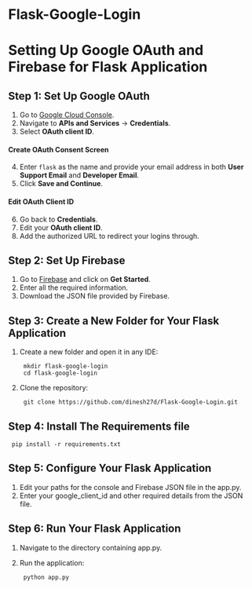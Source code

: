 # Flask-Google-Login

# Setting Up Google OAuth and Firebase for Flask Application

## Step 1: Set Up Google OAuth

1. Go to [Google Cloud Console](https://console.cloud.google.com).
2. Navigate to **APIs and Services** -> **Credentials**.
3. Select **OAuth client ID**.

#### Create OAuth Consent Screen

4. Enter `flask` as the name and provide your email address in both **User Support Email** and **Developer Email**.
5. Click **Save and Continue**.

#### Edit OAuth Client ID

6. Go back to **Credentials**.
7. Edit your **OAuth client ID**.
8. Add the authorized URL to redirect your logins through.

## Step 2: Set Up Firebase

1. Go to [Firebase](https://firebase.google.com/) and click on **Get Started**.
2. Enter all the required information.
3. Download the JSON file provided by Firebase.

## Step 3: Create a New Folder for Your Flask Application

1. Create a new folder and open it in any IDE:

		mkdir flask-google-login
		cd flask-google-login

3. Clone the repository:

		git clone https://github.com/dinesh27d/Flask-Google-Login.git

## Step 4: Install The Requirements file

	 pip install -r requirements.txt

## Step 5: Configure Your Flask Application

1. Edit your paths for the console and Firebase JSON file in the app.py.
2. Enter your google_client_id and other required details from the JSON file.

## Step 6: Run Your Flask Application

1. Navigate to the directory containing app.py.
2. Run the application:

		python app.py

